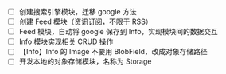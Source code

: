 - [ ] 创建搜索引擎模块，迁移 google 方法
- [ ] 创建 Feed 模块（资讯订阅，不限于 RSS）
- [ ] Feed 模块，自动将 google 保存到 Info，实现模块间的数据交互
- [ ] Info 模块实现相关 CRUD 操作
- [ ] 【Info】Info 的 Image 不要用 BlobField，改成对象存储路径
- [ ] 开发本地的对象存储模块，名称为 Storage
